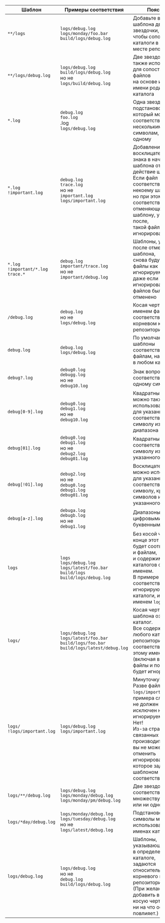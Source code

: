 | Шаблон                                     | Примеры соответствия                                                                               | Пояснение                                                                                                                                                                                                                                                                        |
|--------------------------------------------|----------------------------------------------------------------------------------------------------|----------------------------------------------------------------------------------------------------------------------------------------------------------------------------------------------------------------------------------------------------------------------------------|
| `**/logs`                                  | `logs/debug.log`<br>`logs/monday/foo.bar`<br>`build/logs/debug.log`                                | Добавьте в начало шаблона две звездочки,<br>чтобы сопоставлять каталоги в любом месте репозитория                                                                                                                                                                                |
| `**/logs/debug.log`                        | `logs/debug.log`<br>`build/logs/debug.log`<br>но не<br>`logs/build/debug.log`                      | Две звездочки можно также использовать для сопоставления файлов<br>на основе их имени и имени родительского каталога                                                                                                                                                             |
| `*.log`                                    | `debug.log`<br>`foo.log`<br>.log<br>`logs/debug.log`                                               | Одна звездочка — это подстановочный знак, который может<br>соответствовать как нескольким символам, так и ни одному                                                                                                                                                              |
| `*.log`<br>`!important.log`                | `debug.log`<br>`trace.log`<br>но не<br>`important.log`<br>`logs/important.log`                     | Добавление восклицательного знака в начало шаблона отменяет действие шаблона.<br>Если файл соответствует некоему шаблону,<br>но при этом также соответствует отменяющему шаблону, указанному после,<br>такой файл не будет игнорироваться                                        |
| `*.log`<br>`!important/*.log`<br>`trace.*` | `debug.log`<br>`important/trace.log`<br>но не<br>`important/debug.log`                             | Шаблоны, указанные после отменяющего шаблона,<br>снова будут помечать файлы как игнорируемые,<br>даже если ранее игнорирование этих файлов было отменено                                                                                                                         |
| `/debug.log`                               | `debug.log`<br>но не<br>`logs/debug.log`                                                           | Косая черта перед именем файла соответствует файлу в корневом каталоге репозитория                                                                                                                                                                                               |
| `debug.log`                                | `debug.log`<br>`logs/debug.log`                                                                    | По умолчанию шаблоны соответствуют файлам, находящимся в любом каталоге                                                                                                                                                                                                          |
| `debug?.log`                               | `debug0.log`<br>`debugg.log`<br>но не<br>`debug10.log`                                             | Знак вопроса соответствует строго одному символу                                                                                                                                                                                                                                 |
| `debug[0-9].log`                           | `debug0.log`<br>`debug1.log`<br>но не<br>`debug10.log`                                             | Квадратные скобки можно также использовать<br>для указания соответствия одному символу из заданного диапазона                                                                                                                                                                    |
| `debug[01].log`                            | `debug0.log`<br>`debug1.log`<br>но не<br>`debug2.log`<br>`debug01.log`                             | Квадратные скобки соответствуют одному символу из указанного набора                                                                                                                                                                                                              |
| `debug[!01].log`                           | `debug2.log`<br>но не<br>`debug0.log`<br>`debug1.log`<br>`debug01.log`                             | Восклицательный знак можно использовать для указания<br>соответствия любому символу, кроме символов из указанного набора                                                                                                                                                         |
| `debug[a-z].log`                           | `debuga.log`<br>`debugb.log`<br>но не<br>`debug1.log`                                              | Диапазоны могут быть цифровыми или буквенными                                                                                                                                                                                                                                    |
| `logs`                                     | `logs`<br>`logs/debug.log`<br>`logs/latest/foo.bar`<br>`build/logs`<br>`build/logs/debug.log`      | Без косой черты в конце этот шаблон будет соответствовать и файлам,<br>и содержимому каталогов с таким именем.<br>В примере соответствия слева игнорируются и каталоги, и файлы с именем `logs`                                                                                  |
| `logs/`                                    | `logs/debug.log`<br>`logs/latest/foo.bar`<br>`build/logs/foo.bar`<br>`build/logs/latest/debug.log` | Косая черта в конце шаблона означает каталог.<br>Все содержимое любого каталога репозитория, соответствующего этому имени<br>(включая все его файлы и подкаталоги), будет игнорироваться                                                                                         |
| `logs/`<br>`!logs/important.log`           | `logs/debug.log`<br>`logs/important.log`                                                           | Минуточку!<br>Разве файл `logs/important.log` из примера слева<br>не должен быть исключен нз списка игнорируемых?<br>Нет!<br>Из-за странностей Git, связанных с производительностью,<br>вы не можете отменить игнорирование файла, которое задано шаблоном соответствия каталогу |
| `logs/**/debug.log`                        | `logs/debug.log`<br>`logs/monday/debug.log`<br>`logs/monday/pm/debug.log`                          | Две звездочки соответствуют множеству каталогов или ни одному                                                                                                                                                                                                                    |
| `logs/*day/debug.log`                      | `logs/monday/debug.log`<br>`logs/tuesday/debug.log`<br>но не<br>`logs/latest/debug.log`            | Подстановочные символы можно использовать и в именах каталогов                                                                                                                                                                                                                   |
| `logs/debug.log`                           | `logs/debug.log`<br>но не<br>`debug.log`<br>`build/logs/debug.log`                                 | Шаблоны, указывающие на файл в определенном каталоге,<br>задаются относительно корневого каталога репозитория.<br>(При желании можно добавить в начало косую черту, но она ни на что особо не повлияет.)                                                                         |
